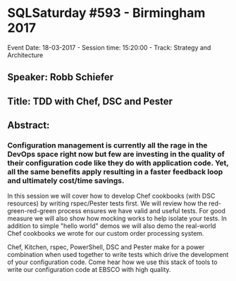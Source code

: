 # SQLSaturday #593 - Birmingham 2017
Event Date: 18-03-2017 - Session time: 15:20:00 - Track: Strategy and Architecture
## Speaker: Robb Schiefer
## Title: TDD with Chef, DSC and Pester
## Abstract:
### Configuration management is currently all the rage in the DevOps space right now but few are investing in the quality of their configuration code like they do with application code.  Yet, all the same benefits apply resulting in a faster feedback loop and ultimately cost/time savings.

In this session we will cover how to develop Chef cookbooks (with DSC resources) by writing rspec/Pester tests first. We will review how the red-green-red-green process ensures we have valid and useful tests. For good measure we will also show how mocking works to help isolate your tests. In addition to simple "hello world" demos we will also demo the real-world Chef cookbooks we wrote for our custom order processing system.

Chef, Kitchen, rspec, PowerShell, DSC and Pester make for a power combination when used together to write tests which drive the development of your configuration code.  Come hear how we use this stack of tools to write our configuration code at EBSCO with high quality.
